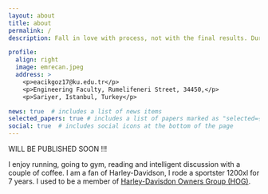 ```yaml
---
layout: about
title: about
permalink: /
description: Fall in love with process, not with the final results. During that; rest at the end, not in the middle. #<a href="#">Affiliations</a>. Address. Contacts. Moto. Etc.

profile:
  align: right
  image: emrecan.jpeg
  address: >
    <p>eacikgoz17@ku.edu.tr</p>
    <p>Engineering Faculty, Rumelifeneri Street, 34450,</p>
    <p>Sariyer, Istanbul, Turkey</p>

news: true  # includes a list of news items
selected_papers: true # includes a list of papers marked as "selected={true}"
social: true  # includes social icons at the bottom of the page
---
```


WILL BE PUBLISHED SOON !!!

I enjoy running, going to gym, reading and intelligent discussion with a couple of coffee. I am a fan of Harley-Davidson, I rode a sportster 1200xl for 7 years. I used to be a member of [Harley-Davisdon Owners Group (HOG)](https://harley-davidson-istanbul-east.com/harley-owners-group).

